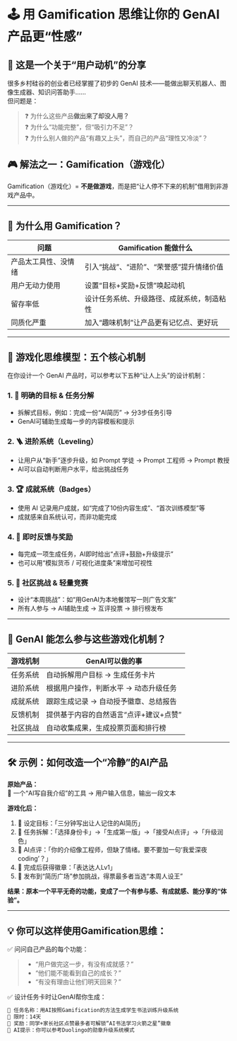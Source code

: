 # 🕹️ 用 Gamification 思维让你的 GenAI 产品更“性感”

## 🧭 这是一个关于“用户动机”的分享

很多乡村硅谷的创业者已经掌握了初步的 GenAI 技术——能做出聊天机器人、图像生成器、知识问答助手……  
但问题是：

> ❓ 为什么这些产品**做出来了却没人用？**  
> ❓ 为什么“功能完整”，但“吸引力不足”？  
> ❓ 为什么别人做的产品“有趣又上头”，而自己的产品“理性又冷淡”？

## 🎮 解法之一：Gamification（游戏化）

Gamification（游戏化）= **不是做游戏**，而是把“让人停不下来的机制”借用到非游戏产品中。

---

## 🎯 为什么用 Gamification？

| 问题 | Gamification 能做什么 |
|------|-------------------------|
| 产品太工具性、没情绪 | 引入“挑战”、“进阶”、“荣誉感”提升情绪价值 |
| 用户无动力使用 | 设置“目标+奖励+反馈”唤起动机 |
| 留存率低 | 设计任务系统、升级路径、成就系统，制造粘性 |
| 同质化严重 | 加入“趣味机制”让产品更有记忆点、更好玩 |

---

## 🧩 游戏化思维模型：五个核心机制

在你设计一个 GenAI 产品时，可以参考以下五种“让人上头”的设计机制：

### 1. 🎯 明确的目标 & 任务分解  
- 拆解式目标，例如：完成一份“AI简历” → 分3步任务引导  
- GenAI可辅助生成每一步的内容模板和提示

### 2. 🪜 进阶系统（Leveling）  
- 让用户从“新手”逐步升级，如 Prompt 学徒 → Prompt 工程师 → Prompt 教授  
- AI可以自动判断用户水平，给出挑战任务

### 3. 🏆 成就系统（Badges）  
- 使用 AI 记录用户成就，如“完成了10份内容生成”、“首次训练模型”等  
- 成就感来自系统认可，而非功能完成

### 4. 🎁 即时反馈与奖励  
- 每完成一项生成任务，AI即时给出“点评+鼓励+升级提示”  
- 也可以用“模拟货币 / 可视化进度条”来增加可视性

### 5. 🤝 社区挑战 & 轻量竞赛  
- 设计“本周挑战”：如“用GenAI为本地餐馆写一则广告文案”  
- 所有人参与 → AI辅助生成 → 互评投票 → 排行榜发布

---

## 🤖 GenAI 能怎么参与这些游戏化机制？

| 游戏机制 | GenAI可以做的事 |
|-----------|------------------|
| 任务系统 | 自动拆解用户目标 → 生成任务卡片 |
| 进阶系统 | 根据用户操作，判断水平 → 动态升级任务 |
| 成就系统 | 跟踪生成记录 → 自动授予徽章、总结报告 |
| 反馈机制 | 提供基于内容的自然语言“点评+建议+点赞” |
| 社区挑战 | 自动收集成果，生成投票页面和排行榜 |

---

## 🛠️ 示例：如何改造一个“冷静”的AI产品

**原始产品：**  
🧊 一个“AI写自我介绍”的工具 → 用户输入信息，输出一段文本

**游戏化后：**

1. 🎯 设定目标：「三分钟写出让人记住的AI简历」
2. 🧩 任务拆解：「选择身份卡」→「生成第一版」→「接受AI点评」→「升级润色」
3. 🧠 AI点评：「你的介绍像工程师，但缺了情绪。要不要加一句‘我爱深夜coding’？」
4. 🏅 完成后获得徽章：「表达达人Lv1」
5. 🤝 发布到“简历广场”参加挑战，得票最多者当选“本周人设王”

**结果：原本一个平平无奇的功能，变成了一个有参与感、有成就感、能分享的“体验”。**

---

## 💡 你可以这样使用Gamification思维：

✅ 问问自己产品的每个功能：  
> - “用户做完这一步，有没有成就感？”  
> - “他们能不能看到自己的成长？”  
> - “有没有理由让他们明天回来？”

✅ 设计任务卡时让GenAI帮你生成：
```txt
🎯 任务名称：用AI按照Gamification的方法生成学生书法训练升级系统
📌 限时：14天
🎁 奖励：同学+家长社区点赞最多者可解锁“AI书法学习火箭之星”徽章
🧠 AI提示：你可以参考Duolingo的勋章升级系统模式

